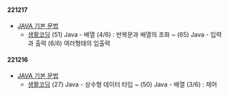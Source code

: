 #### 221217
- [JAVA 기본 문법](../JAVA/JAVA%20%EA%B8%B0%EB%B3%B8%20%EB%AC%B8%EB%B2%95.md)
    - [생활코딩](https://www.youtube.com/playlist?list=PLuHgQVnccGMCeAy-2-llhw3nWoQKUvQck) (51) Java - 배열 (4/6) : 반복문과 배열의 조화 ~ (65) Java - 입력과 출력 (6/6) 여러형태의 입출력

#### 221216
- [JAVA 기본 문법](../JAVA/JAVA%20%EA%B8%B0%EB%B3%B8%20%EB%AC%B8%EB%B2%95.md)
    - [생활코딩](https://www.youtube.com/playlist?list=PLuHgQVnccGMCeAy-2-llhw3nWoQKUvQck) (27) Java - 상수형 데이터 타입 ~ (50) Java - 배열 (3/6) : 제어
